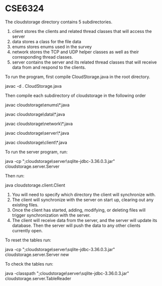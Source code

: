 # CSE6324
The cloudstorage directory contains 5 subdirectories.

1) client stores the clients and related thread classes that will access the server
2) data stores a class for the file data
3) enums stores enums used in the survey
4) network stores the TCP and UDP helper classes as well as their corresponding thread classes.
5) server contains the server and its related thread classes that will receive data from and respond to the clients.

To run the program, first compile CloudStorage.java in the root directory.

javac -d . CloudStorage.java

Then compile each subdirectory of cloudstorage in the following order

javac cloudstorage\enums\\*.java

javac cloudstorage\data\\*.java

javac cloudstorage\network\\*.java

javac cloudstorage\server\\*.java

javac cloudstorage\client\\*.java

To run the server program, run: 

java -cp ";cloudstorage\server\sqlite-jdbc-3.36.0.3.jar" cloudstorage.server.Server

Then run:

java cloudstorage.client.Client

1) You will need to specify which directory the client will synchronize with.
2) The client will synchronize with the server on start up, clearing out any existing files.
3) Once the client has started, adding, modifying, or deleting files will trigger synchronization with the server.
4) The client will receive data from the server, and the server will update its database. Then the server will push the data to any other clients currently open.

To reset the tables run:

java -cp ";cloudstorage\server\sqlite-jdbc-3.36.0.3.jar" cloudstorage.server.Server new


To check the tables run:

java -classpath ";cloudstorage\server\sqlite-jdbc-3.36.0.3.jar" cloudstorage.server.TableReader
